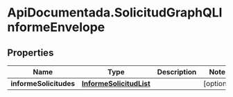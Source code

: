 # ApiDocumentada.SolicitudGraphQLInformeEnvelope

## Properties

Name | Type | Description | Notes
------------ | ------------- | ------------- | -------------
**informeSolicitudes** | [**InformeSolicitudList**](InformeSolicitudList.md) |  | [optional] 


